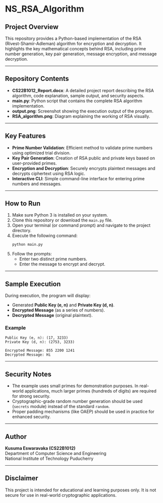 # NS_RSA_Algorithm

## Project Overview
This repository provides a Python-based implementation of the RSA (Rivest-Shamir-Adleman) algorithm for encryption and decryption. It highlights the key mathematical concepts behind RSA, including prime number generation, key pair generation, message encryption, and message decryption.

---

## Repository Contents
- **CS22B1012_Report.docx**: A detailed project report describing the RSA algorithm, code explanation, sample output, and security aspects.
- **main.py**: Python script that contains the complete RSA algorithm implementation.
- **output.png**: Screenshot showing the execution output of the program.
- **RSA_algorithm.png**: Diagram explaining the working of RSA visually.

---

## Key Features
- **Prime Number Validation**: Efficient method to validate prime numbers using optimized trial division.
- **Key Pair Generation**: Creation of RSA public and private keys based on user-provided primes.
- **Encryption and Decryption**: Securely encrypts plaintext messages and decrypts ciphertext using RSA logic.
- **Interactive CLI**: Simple command-line interface for entering prime numbers and messages.

---

## How to Run
1. Make sure Python 3 is installed on your system.
2. Clone this repository or download the `main.py` file.
3. Open your terminal (or command prompt) and navigate to the project directory.
4. Execute the following command:
   ```bash
   python main.py
   ```
5. Follow the prompts:
   - Enter two distinct prime numbers.
   - Enter the message to encrypt and decrypt.

---

## Sample Execution
During execution, the program will display:
- Generated **Public Key (e, n)** and **Private Key (d, n)**.
- **Encrypted Message** (as a series of numbers).
- **Decrypted Message** (original plaintext).

### Example
```
Public Key (e, n): (17, 3233)
Private Key (d, n): (2753, 3233)

Encrypted Message: 855 2200 1241
Decrypted Message: Hi
```

---

## Security Notes
- The example uses small primes for demonstration purposes. In real-world applications, much larger primes (hundreds of digits) are required for strong security.
- Cryptographic-grade random number generation should be used (`secrets` module) instead of the standard `random`.
- Proper padding mechanisms (like OAEP) should be used in practice for enhanced security.

---

## Author
**Kusuma Eswaravaka (CS22B1012)**  
Department of Computer Science and Engineering  
National Institute of Technology Puducherry

---

## Disclaimer
This project is intended for educational and learning purposes only. It is not secure for use in real-world cryptographic applications.

